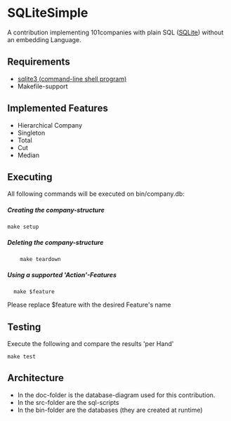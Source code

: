 # SQLiteSimple

A contribution implementing 101companies with plain SQL  ([SQLite](https://sqlite.org/)) without an embedding Language.

## Requirements

* [sqlite3  (command-line shell program)](https://sqlite.org/download.html)
* Makefile-support

## Implemented Features

* Hierarchical Company
* Singleton
* Total
* Cut
* Median

## Executing
All following commands will be executed on bin/company.db:

##### Creating the company-structure

    make setup

##### Deleting the company-structure

        make teardown

##### Using a supported 'Action'-Features


      make $feature


Please replace $feature with the desired Feature's name

## Testing
Execute the following and compare the results 'per Hand'

    make test

## Architecture

* In the doc-folder is the database-diagram used for this contribution.
* In the src-folder are the sql-scripts
* In the bin-folder are the databases (they are created at runtime)
